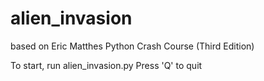 # alien_invasion

based on Eric Matthes Python Crash Course (Third Edition)


To start, run alien_invasion.py
Press 'Q' to quit
